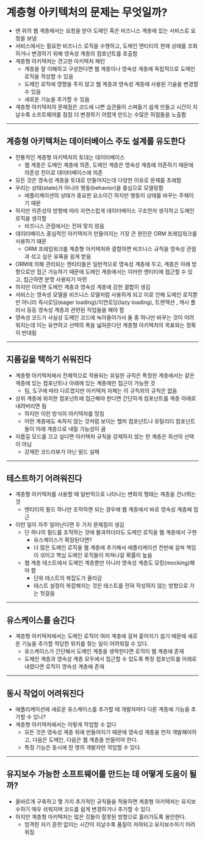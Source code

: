 # 계층형 아키텍처의 문제는 무엇일까?

- 맨 위의 웹 계층에서는 요청을 받아 도메인 혹은 비즈니스 계층에 있는 서비스로 요청을 보냄
- 서비스에서는 필요한 비즈니스 로직을 수행하고, 도메인 엔티티의 현재 상태를 조회하거나 변경하기 위해 영속성 계층의 컴포넌트를 호출함
- 계층형 아키텍처는 견고한 아키텍처 패턴
  - 계층을 잘 이해하고 구성한다면 웹 계층이나 영속성 계층에 독립적으로 도메인 로직을 작성할 수 있음
  - 도메인 로직에 영향을 주지 않고 웹 계층과 영속성 계층에 사용된 기술을 변경할 수 있음
  - 새로운 기능을 추가할 수 있음
- 계층형 아키텍처의 문제점은 코드에 나쁜 습관들이 스며들기 쉽게 만들고 시간이 지날수록 소프트웨어를 점점 더 변경하기 어렵게 만드는
수많은 허점들을 노출함

----------

## 계층형 아키텍처는 데이터베이스 주도 설계를 유도한다


- 전통적인 계층형 아키텍처의 토대는 데이터베이스
  - 웹 계층은 도메인 계층에 의존, 도메인 계층은 영속성 계층에 의존하기 때문에
  의존성 전이로 데이터베이스에 의존
- 모든 것은 영속성 계층을 토대로 만들어지는데 다양한 이유로 문제를 초래함
- 우리는 상태(state)가 아니라 행동(behavior)을 중심으로 모델링함
  - 애플리케이션의 상태가 중요한 요소이긴 하지만 행동이 상태를 바꾸는 주체이기 때문
- 하지만 의존성의 방향에 따라 자연스럽게 데이터베이스 구조먼저 생각하고 도메인 로직을 생각함
  - 비즈니스 관점에서는 전혀 맞지 않음
- 데이터베이스 중심적인 아키텍처가 만들어지는 가장 큰 원인은 ORM 프레임워크를 사용하기 떄문
  - ORM 프레임워크를 계층형 아키텍처와 결합하면 비즈니스 규칙을 영속성 관점과 섞고 싶은 유횩을 쉽게 받음
- ORM에 의해 관리되는 엔티티들은 일반적으로 영속성 계층에 두고, 계층은 아래 방향으로만 접근 가능하기 때문에 도메인 계층에서는 이러한 엔티티에 접근할 
수 있고, 접근하면 분명 사용되기 마련
- 하지만 이러면 도메인 계층과 영속성 계층에 강한 결합이 생김
- 서비스는 영속성 모델을 비즈니스 모델처럼 사용하게 되고 이로 인해 도메인 로직뿐만 아니라 즉시로딩(eager loading)/지연로딩(lazy loading), 트랜잭션
, 캐시 플러시 등등 영속성 계층과 관련된 작업들을 해야 함
- 영속성 코드가 사실상 도메인 코드에 녹아들어가서 둘 중 하나만 바꾸는 것이 어려워지는데 이는 유연하고 선택의 폭을 넓혀준다던 계층형 아키텍처의 목표와는 정확히
반대됨

---------

## 지름길을 택하기 쉬워진다

- 계층형 아키텍처에서 전체적으로 적용되는 유일한 규칙은 특정한 계층에서는 같은 계층에 있는 컴포넌트나 아래에 있는 계층에만 접근이 가능한 것
  - 팀, 도구에 따라 다르겠지만 아키텍처 자체는 이 규칙외의 규칙은 없음
- 상위 계층에 위치한 컴포넌트에 접근해야 한다면 간단하게 컴포넌트를 계층 아래로 내려버리면 됨
  - 하지만 이런 방식이 아키텍처를 망침
  - 어떤 계층에도 속하지 않는 것처럼 보이는 헬퍼 컴포넌트나 유틸리티 컴포넌트들이 아래 계층으로 내릴 가능성이 큼
- 지름길 모드를 끄고 싶다면 아키텍처 규칙을 강제하지 않는 한 계층은 최선의 선택이 아님
  - 강제란 코드리뷰가 아닌 빌드 실패

----------

## 테스트하기 어려워진다

- 계층형 아키텍처를 사용할 때 일반적으로 나타나는 변화의 형태는 계층을 건너뛰는 것
  - 엔티티의 필드 하나만 조작하면 되는 경우에 웹 계층에서 바로 영속성 계층에 접근
- 이런 일이 자주 일어난다면 두 가지 문제점이 생김
  - 단 하나의 필드를 조작하는 것에 불과하더라도 도메인 로직을 웹 계층에서 구현
    - 유스케이스가 확장된다면?
    - 더 많은 도메인 로직을 웹 계층에 추가해서 애플리케이션 전반에 걸쳐 책임이 섞이고 핵심 도메인 로직들이 퍼져나갈 확률이 높음
  - 웹 계층 테스트에서 도메인 계층뿐만 아니라 영속성 계층도 모킹(mocking)해야 함
    - 단위 테스트의 복잡도가 올라감
    - 테스트 설정이 복잡해지는 것은 테스트를 전혀 작성하지 않는 방향으로 가는 첫걸음

-------------

## 유스케이스를 숨긴다

- 계층형 아키텍처에서는 도메인 로직이 여러 계층에 걸쳐 흩어지기 쉽기 때문에 새로운 기능을 추가할 적당한 위치를
찾는 일이 어려워질 수 있다.
  - 유스케이스가 간단해서 도메인 계층을 생략한다면 로직이 웹 계층에 존재
  - 도메인 계층과 영속성 계층 모두에서 접근할 수 있도록 특정 컴포넌트를 아래로 내렸다면 로직이 영속성 계층에 존재

------------

## 동시 작업이 어려워진다

- 애플리케이션에 새로운 유스케이스를 추가할 때 개발자마다 다른 계층에 기능을 추가할 수 있나?
- 계층형 아키텍처에서는 이렇게 작업할 수 없다
  - 모든 것은 영속성 계층 위에 만들어지기 때문에 영속성 계층을 먼저 개발해야하고, 다음은 도메인, 다음은 웹 계층을 만들어야 한다.
  - 특정 기능은 동시에 한 명의 개발자만 작업할 수 있다.

--------------

## 유지보수 가능한 소프트웨어를 만드는 데 어떻게 도움이 될까?

- 올바르게 구축하고 몇 가지 추가적인 규칙들을 적용하면 계층형 아키텍처는 유지보수하기 매우 쉬워지며 코드를 쉽게 변경하거나 추가할 수 있다.
- 하지만 계층형 아키텍처는 많은 것들이 잘못된 방향으로 흘러가도록 용인한다.
  - 엄격한 자기 훈련 없이는 시간이 지날수록 품질이 저하되고 유지보수하기 어려워짐
